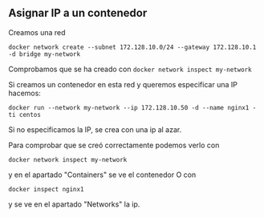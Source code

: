 Asignar IP a un contenedor
---------------

Creamos una red

    docker network create --subnet 172.128.10.0/24 --gateway 172.128.10.1 -d bridge my-network
    
Comprobamos que se ha creado con `docker network inspect my-network`

Si creamos un contenedor en esta red y queremos especificar una IP hacemos:

    docker run --network my-network --ip 172.128.10.50 -d --name nginx1 -ti centos
    
Si no especificamos la IP, se crea con una ip al azar.    

Para comprobar que se creó correctamente podemos verlo con 

    docker network inspect my-network
    
y en el apartado "Containers" se ve el contenedor
O con 
    
    docker inspect nginx1
    
 y se ve en el apartado "Networks" la ip.
 
 